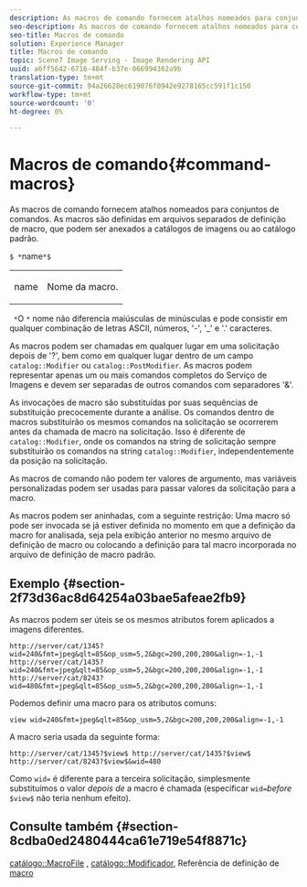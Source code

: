 ```yaml
---
description: As macros de comando fornecem atalhos nomeados para conjuntos de comandos. As macros são definidas em arquivos separados de definição de macro, que podem ser anexados a catálogos de imagens ou ao catálogo padrão.
seo-description: As macros de comando fornecem atalhos nomeados para conjuntos de comandos. As macros são definidas em arquivos separados de definição de macro, que podem ser anexados a catálogos de imagens ou ao catálogo padrão.
seo-title: Macros de comando
solution: Experience Manager
title: Macros de comando
topic: Scene7 Image Serving - Image Rendering API
uuid: a6ff5642-6716-484f-b37e-066994362a9b
translation-type: tm+mt
source-git-commit: 94a26628ec619076f0942e9278165cc591f1c150
workflow-type: tm+mt
source-wordcount: '0'
ht-degree: 0%

---
```



# Macros de comando{#command-macros}

As macros de comando fornecem atalhos nomeados para conjuntos de comandos. As macros são definidas em arquivos separados de definição de macro, que podem ser anexados a catálogos de imagens ou ao catálogo padrão.

`$ *`name`*$`

<table id="simpletable_A03541622C354F60B5F304B999C4EF8E"> 
 <tr class="strow"> 
  <td class="stentry"> <p><span class="codeph"> <span class="varname"> name</span></span> </p> </td> 
  <td class="stentry"> <p>Nome da macro. </p></td> 
 </tr> 
</table>

` *`O `*` nome não diferencia maiúsculas de minúsculas e pode consistir em qualquer combinação de letras ASCII, números, &#39;-&#39;, &#39;_&#39; e &#39;.&#39; caracteres.

As macros podem ser chamadas em qualquer lugar em uma solicitação depois de &#39;?&#39;, bem como em qualquer lugar dentro de um campo `catalog::Modifier` ou `catalog::PostModifier`. As macros podem representar apenas um ou mais comandos completos do Serviço de Imagens e devem ser separadas de outros comandos com separadores &#39;&amp;&#39;.

As invocações de macro são substituídas por suas sequências de substituição precocemente durante a análise. Os comandos dentro de macros substituirão os mesmos comandos na solicitação se ocorrerem antes da chamada de macro na solicitação. Isso é diferente de `catalog::Modifier`, onde os comandos na string de solicitação sempre substituirão os comandos na string `catalog::Modifier`, independentemente da posição na solicitação.

As macros de comando não podem ter valores de argumento, mas variáveis personalizadas podem ser usadas para passar valores da solicitação para a macro.

As macros podem ser aninhadas, com a seguinte restrição: Uma macro só pode ser invocada se já estiver definida no momento em que a definição da macro for analisada, seja pela exibição anterior no mesmo arquivo de definição de macro ou colocando a definição para tal macro incorporada no arquivo de definição de macro padrão.

## Exemplo {#section-2f73d36ac8d64254a03bae5afeae2fb9}

As macros podem ser úteis se os mesmos atributos forem aplicados a imagens diferentes.

`http://server/cat/1345?wid=240&fmt=jpeg&qlt=85&op_usm=5,2&bgc=200,200,200&align=-1,-1 http://server/cat/1435?wid=240&fmt=jpeg&qlt=85&op_usm=5,2&bgc=200,200,200&align=-1,-1 http://server/cat/8243?wid=480&fmt=jpeg&qlt=85&op_usm=5,2&bgc=200,200,200&align=-1,-1`

Podemos definir uma macro para os atributos comuns:

`view wid=240&fmt=jpeg&qlt=85&op_usm=5,2&bgc=200,200,200&align=-1,-1`

A macro seria usada da seguinte forma:

`http://server/cat/1345?$view$ http://server/cat/1435?$view$ http://server/cat/8243?$view$&wid=480`

Como `wid=` é diferente para a terceira solicitação, simplesmente substituímos o valor *depois de* a macro é chamada (especificar `wid=`*before* `$view$` não teria nenhum efeito).

## Consulte também {#section-8cdba0ed2480444ca61e719e54f8871c}

[catálogo::MacroFile](../../../../../is-api/image-catalog/image-serving-api-ref/c-image-catalog-reference/c-attributes-reference/r-macrofile.md#reference-f91d717b3847458ca0f1fe95387554a2) ,  [catálogo::Modificador](/help/aem-is-ir-api/is-api/image-catalog/image-serving-api-ref/c-image-catalog-reference/c-image-svg-data-reference/c-image-data-reference/r-modifier-cat.md), Referência de definição de  [macro](../../../../../is-api/image-catalog/image-serving-api-ref/c-image-catalog-reference/c-macro-definition-reference/c-macro-definition-reference.md#concept-5ec73f7636c1496fba1e94094e694e79)

